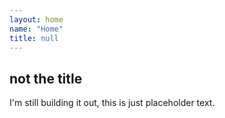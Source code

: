 ```yaml
---
layout: home
name: "Home"
title: null
---
```


## not the title
I'm still building it out, this is just placeholder text.
